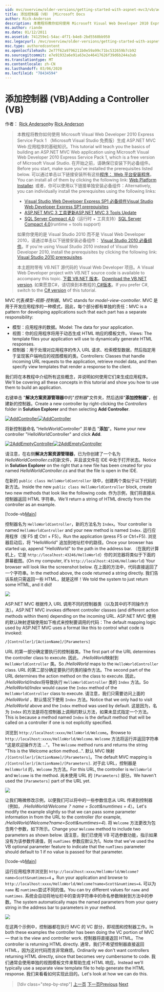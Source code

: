 ```yaml
---
uid: mvc/overview/older-versions/getting-started-with-aspnet-mvc3/vb/adding-a-controller
title: 添加控制器（VB） |Microsoft Docs
author: Rick-Anderson
description: 本教程将教你如何使用 Microsoft Visual Web Developer 2010 Express Service Pack 1 构建 ASP.NET MVC Web 应用程序的基础知识 。
ms.author: riande
ms.date: 01/12/2011
ms.assetid: 741259e1-54ac-4f71-b4e8-2bd5560bb950
msc.legacyurl: /mvc/overview/older-versions/getting-started-with-aspnet-mvc3/vb/adding-a-controller
msc.type: authoredcontent
ms.openlocfilehash: 2e77f62a9796211b0e59a99c71bc532659b7cb92
ms.sourcegitcommit: e7e91932a6e91a63e2e46417626f39d6b244a3ab
ms.translationtype: MT
ms.contentlocale: zh-CN
ms.lasthandoff: 03/06/2020
ms.locfileid: "78434594"
---
```

# <a name="adding-a-controller-vb"></a><span data-ttu-id="77fd0-103">添加控制器 (VB)</span><span class="sxs-lookup"><span data-stu-id="77fd0-103">Adding a Controller (VB)</span></span>

<span data-ttu-id="77fd0-104">作者： [Rick Anderson](https://twitter.com/RickAndMSFT)</span><span class="sxs-lookup"><span data-stu-id="77fd0-104">by [Rick Anderson](https://twitter.com/RickAndMSFT)</span></span>

> <span data-ttu-id="77fd0-105">本教程将教你如何使用 Microsoft Visual Web Developer 2010 Express Service Pack 1 （Microsoft Visual Studio 免费版）生成 ASP.NET MVC Web 应用程序的基础知识。</span><span class="sxs-lookup"><span data-stu-id="77fd0-105">This tutorial will teach you the basics of building an ASP.NET MVC Web application using Microsoft Visual Web Developer 2010 Express Service Pack 1, which is a free version of Microsoft Visual Studio.</span></span> <span data-ttu-id="77fd0-106">在开始之前，请确保已安装下列必备组件。</span><span class="sxs-lookup"><span data-stu-id="77fd0-106">Before you start, make sure you've installed the prerequisites listed below.</span></span> <span data-ttu-id="77fd0-107">可以通过单击以下链接安装所有这些[程序： Web 平台安装程序](https://www.microsoft.com/web/gallery/install.aspx?appid=VWD2010SP1Pack)。</span><span class="sxs-lookup"><span data-stu-id="77fd0-107">You can install all of them by clicking the following link: [Web Platform Installer](https://www.microsoft.com/web/gallery/install.aspx?appid=VWD2010SP1Pack).</span></span> <span data-ttu-id="77fd0-108">或者，你可以使用以下链接单独安装必备组件：</span><span class="sxs-lookup"><span data-stu-id="77fd0-108">Alternatively, you can individually install the prerequisites using the following links:</span></span>
> 
> - [<span data-ttu-id="77fd0-109">Visual Studio Web Developer Express SP1 必备组件</span><span class="sxs-lookup"><span data-stu-id="77fd0-109">Visual Studio Web Developer Express SP1 prerequisites</span></span>](https://www.microsoft.com/web/gallery/install.aspx?appid=VWD2010SP1Pack)
> - [<span data-ttu-id="77fd0-110">ASP.NET MVC 3 工具更新</span><span class="sxs-lookup"><span data-stu-id="77fd0-110">ASP.NET MVC 3 Tools Update</span></span>](https://www.microsoft.com/web/gallery/install.aspx?appsxml=&amp;appid=MVC3)
> - <span data-ttu-id="77fd0-111">[SQL Server Compact 4.0](https://www.microsoft.com/web/gallery/install.aspx?appid=SQLCE;SQLCEVSTools_4_0)（运行时 + 工具支持）</span><span class="sxs-lookup"><span data-stu-id="77fd0-111">[SQL Server Compact 4.0](https://www.microsoft.com/web/gallery/install.aspx?appid=SQLCE;SQLCEVSTools_4_0)(runtime + tools support)</span></span>
> 
> <span data-ttu-id="77fd0-112">如果你使用的是 Visual Studio 2010 而不是 Visual Web Developer 2010，请通过单击以下链接安装必备组件： [Visual Studio 2010 必备组件](https://www.microsoft.com/web/gallery/install.aspx?appsxml=&amp;appid=VS2010SP1Pack)。</span><span class="sxs-lookup"><span data-stu-id="77fd0-112">If you're using Visual Studio 2010 instead of Visual Web Developer 2010, install the prerequisites by clicking the following link: [Visual Studio 2010 prerequisites](https://www.microsoft.com/web/gallery/install.aspx?appsxml=&amp;appid=VS2010SP1Pack).</span></span>
> 
> <span data-ttu-id="77fd0-113">本主题附带有 VB.NET 源代码的 Visual Web Developer 项目。</span><span class="sxs-lookup"><span data-stu-id="77fd0-113">A Visual Web Developer project with VB.NET source code is available to accompany this topic.</span></span> <span data-ttu-id="77fd0-114">[下载 VB.NET 版本](https://code.msdn.microsoft.com/Introduction-to-MVC-3-10d1b098)。</span><span class="sxs-lookup"><span data-stu-id="77fd0-114">[Download the VB.NET version](https://code.msdn.microsoft.com/Introduction-to-MVC-3-10d1b098).</span></span> <span data-ttu-id="77fd0-115">如果愿意C#，请切换到本教程的[ C#版本](../cs/adding-a-controller.md)。</span><span class="sxs-lookup"><span data-stu-id="77fd0-115">If you prefer C#, switch to the [C# version](../cs/adding-a-controller.md) of this tutorial.</span></span>

<span data-ttu-id="77fd0-116">MVC 代表*模型-视图-控制器*。</span><span class="sxs-lookup"><span data-stu-id="77fd0-116">MVC stands for *model-view-controller*.</span></span> <span data-ttu-id="77fd0-117">MVC 是用于开发应用程序的一种模式，因此，每个部分都有单独的责任：</span><span class="sxs-lookup"><span data-stu-id="77fd0-117">MVC is a pattern for developing applications such that each part has a separate responsibility:</span></span>

- <span data-ttu-id="77fd0-118">模型：应用程序的数据。</span><span class="sxs-lookup"><span data-stu-id="77fd0-118">Model: The data for your application.</span></span>
- <span data-ttu-id="77fd0-119">视图：你的应用程序将用于动态生成 HTML 响应的模板文件。</span><span class="sxs-lookup"><span data-stu-id="77fd0-119">Views: The template files your application will use to dynamically generate HTML responses.</span></span>
- <span data-ttu-id="77fd0-120">控制器：用于处理对应用程序的传入 URL 请求、检索模型数据，然后指定用于呈现客户端响应的视图模板的类。</span><span class="sxs-lookup"><span data-stu-id="77fd0-120">Controllers: Classes that handle incoming URL requests to the application, retrieve model data, and then specify view templates that render a response to the client.</span></span>

<span data-ttu-id="77fd0-121">我们将在本教程中介绍所有这些概念，并说明如何使用它们来生成应用程序。</span><span class="sxs-lookup"><span data-stu-id="77fd0-121">We'll be covering all these concepts in this tutorial and show you how to use them to build an application.</span></span>

<span data-ttu-id="77fd0-122">右键单击 "**解决方案资源管理器**中的"*控制器*"文件夹，然后选择"**添加控制器**"，创建新的控制器。</span><span class="sxs-lookup"><span data-stu-id="77fd0-122">Create a new controller by right-clicking the *Controllers* folder in **Solution Explorer** and then selecting **Add Controller**.</span></span>

<span data-ttu-id="77fd0-123">[![AddController](adding-a-controller/_static/image2.png "AddController")](adding-a-controller/_static/image1.png)</span><span class="sxs-lookup"><span data-stu-id="77fd0-123">[![AddController](adding-a-controller/_static/image2.png "AddController")](adding-a-controller/_static/image1.png)</span></span>

<span data-ttu-id="77fd0-124">将新控制器命名 &quot;HelloWorldController&quot; 并单击 "**添加**"。</span><span class="sxs-lookup"><span data-stu-id="77fd0-124">Name your new controller &quot;HelloWorldController&quot; and click **Add**.</span></span>

<span data-ttu-id="77fd0-125">[![2AddEmptyController](adding-a-controller/_static/image4.png "2AddEmptyController")](adding-a-controller/_static/image3.png)</span><span class="sxs-lookup"><span data-stu-id="77fd0-125">[![2AddEmptyController](adding-a-controller/_static/image4.png "2AddEmptyController")](adding-a-controller/_static/image3.png)</span></span>

<span data-ttu-id="77fd0-126">请注意，在右侧**解决方案资源管理器**，已为你创建了一个名为*HelloWorldController.cs*的新文件，并且该文件在 IDE 中处于打开状态。</span><span class="sxs-lookup"><span data-stu-id="77fd0-126">Notice in **Solution Explorer** on the right that a new file has been created for you named *HelloWorldController.cs* and that the file is open in the IDE.</span></span>

<span data-ttu-id="77fd0-127">在新的 `public class HelloWorldController` 块中，创建两个类似于以下代码的新方法。</span><span class="sxs-lookup"><span data-stu-id="77fd0-127">Inside the new `public class HelloWorldController` block, create two new methods that look like the following code.</span></span> <span data-ttu-id="77fd0-128">作为示例，我们将直接从控制器返回 HTML 字符串。</span><span class="sxs-lookup"><span data-stu-id="77fd0-128">We'll return a string of HTML directly from the controller as an example.</span></span>

[!code-vb[Main](adding-a-controller/samples/sample1.vb)]

<span data-ttu-id="77fd0-129">控制器名为 `HelloWorldController`，新的方法名为 `Index`。</span><span class="sxs-lookup"><span data-stu-id="77fd0-129">Your controller is named `HelloWorldController` and your new method is named `Index`.</span></span> <span data-ttu-id="77fd0-130">运行应用程序（按 F5 或 Ctrl + F5）。</span><span class="sxs-lookup"><span data-stu-id="77fd0-130">Run the application (press F5 or Ctrl+F5).</span></span> <span data-ttu-id="77fd0-131">浏览器启动后，将 &quot;HelloWorld&quot; 追加到地址栏中的路径。</span><span class="sxs-lookup"><span data-stu-id="77fd0-131">Once your browser has started up, append &quot;HelloWorld&quot; to the path in the address bar.</span></span> <span data-ttu-id="77fd0-132">（在我的计算机上，它是 `http://localhost:43246/HelloWorld`）你的浏览器将类似于下面的屏幕截图。</span><span class="sxs-lookup"><span data-stu-id="77fd0-132">(On my computer, it's `http://localhost:43246/HelloWorld`) Your browser will look like the screenshot below.</span></span> <span data-ttu-id="77fd0-133">在上面的方法中，代码直接返回了一个字符串。</span><span class="sxs-lookup"><span data-stu-id="77fd0-133">In the method above, the code returned a string directly.</span></span> <span data-ttu-id="77fd0-134">我们告诉系统只需返回一些 HTML，就是这样！</span><span class="sxs-lookup"><span data-stu-id="77fd0-134">We told the system to just return some HTML, and it did!</span></span>

![](adding-a-controller/_static/image5.png)

<span data-ttu-id="77fd0-135">ASP.NET MVC 根据传入 URL 调用不同的控制器类（以及其中的不同操作方法）。</span><span class="sxs-lookup"><span data-stu-id="77fd0-135">ASP.NET MVC invokes different controller classes (and different action methods within them) depending on the incoming URL.</span></span> <span data-ttu-id="77fd0-136">ASP.NET MVC 使用的默认映射逻辑使用如下格式来控制要调用的代码：</span><span class="sxs-lookup"><span data-stu-id="77fd0-136">The default mapping logic used by ASP.NET MVC uses a format like this to control what code is invoked:</span></span>

`/[Controller]/[ActionName]/[Parameters]`

<span data-ttu-id="77fd0-137">URL 的第一部分确定要执行的控制器类。</span><span class="sxs-lookup"><span data-stu-id="77fd0-137">The first part of the URL determines the controller class to execute.</span></span> <span data-ttu-id="77fd0-138">因此， */HelloWorld*映射到 `HelloWorldController` 类。</span><span class="sxs-lookup"><span data-stu-id="77fd0-138">So */HelloWorld* maps to the `HelloWorldController` class.</span></span> <span data-ttu-id="77fd0-139">URL 的第二部分确定要执行的类的操作方法。</span><span class="sxs-lookup"><span data-stu-id="77fd0-139">The second part of the URL determines the action method on the class to execute.</span></span> <span data-ttu-id="77fd0-140">因此， */HelloWorld/Index*将导致执行 `HelloWorldController` 类的 `Index` 方法。</span><span class="sxs-lookup"><span data-stu-id="77fd0-140">So */HelloWorld/Index* would cause the `Index` method of the `HelloWorldController` class to execute.</span></span> <span data-ttu-id="77fd0-141">请注意，我们只需要访问上面的 */HelloWorld* ，默认情况下使用 `Index` 方法。</span><span class="sxs-lookup"><span data-stu-id="77fd0-141">Notice that we only had to visit */HelloWorld* above and the `Index` method was used by default.</span></span> <span data-ttu-id="77fd0-142">这是因为，名为 `Index` 的方法是将在控制器上调用的默认方法，如果未显式指定一个方法。</span><span class="sxs-lookup"><span data-stu-id="77fd0-142">This is because a method named `Index` is the default method that will be called on a controller if one is not explicitly specified.</span></span>

<span data-ttu-id="77fd0-143">浏览到 `http://localhost:xxxx/HelloWorld/Welcome`。</span><span class="sxs-lookup"><span data-stu-id="77fd0-143">Browse to `http://localhost:xxxx/HelloWorld/Welcome`.</span></span> <span data-ttu-id="77fd0-144">`Welcome` 方法将运行并返回字符串 &quot;这是欢迎操作方法 ...&quot;。</span><span class="sxs-lookup"><span data-stu-id="77fd0-144">The `Welcome` method runs and returns the string &quot;This is the Welcome action method...&quot;.</span></span> <span data-ttu-id="77fd0-145">默认 MVC 映射 `/[Controller]/[ActionName]/[Parameters]`。</span><span class="sxs-lookup"><span data-stu-id="77fd0-145">The default MVC mapping is `/[Controller]/[ActionName]/[Parameters]`.</span></span> <span data-ttu-id="77fd0-146">对于此 URL，控制器是 `HelloWorld` 的，`Welcome` 为方法。</span><span class="sxs-lookup"><span data-stu-id="77fd0-146">For this URL, the controller is `HelloWorld` and `Welcome` is the method.</span></span> <span data-ttu-id="77fd0-147">尚未使用 URL 的 `[Parameters]` 部分。</span><span class="sxs-lookup"><span data-stu-id="77fd0-147">We haven't used the `[Parameters]` part of the URL yet.</span></span>

![](adding-a-controller/_static/image6.png)

<span data-ttu-id="77fd0-148">让我们略微修改示例，以便我们可以将中的一些参数信息从 URL 传递到控制器（例如， */HelloWorld/Welcome？ name = Scott&amp;numtimes = 4*）。</span><span class="sxs-lookup"><span data-stu-id="77fd0-148">Let's modify the example slightly so that we can pass some parameter information in from the URL to the controller (for example, */HelloWorld/Welcome?name=Scott&amp;numtimes=4*).</span></span> <span data-ttu-id="77fd0-149">将 `Welcome` 方法更改为包含两个参数，如下所示。</span><span class="sxs-lookup"><span data-stu-id="77fd0-149">Change your `Welcome` method to include two parameters as shown below.</span></span> <span data-ttu-id="77fd0-150">请注意，我们已使用 VB 可选参数功能，指示如果没有为该参数传递值，则 `numTimes` 参数应默认为1。</span><span class="sxs-lookup"><span data-stu-id="77fd0-150">Note that we've used the VB optional parameter feature to indicate that the `numTimes` parameter should default to 1 if no value is passed for that parameter.</span></span>

[!code-vb[Main](adding-a-controller/samples/sample2.vb)]

<span data-ttu-id="77fd0-151">运行应用程序并浏览到 `http://localhost:xxxx/HelloWorld/Welcome?name=Scott&numtimes=4` **。**</span><span class="sxs-lookup"><span data-stu-id="77fd0-151">Run your application and browse to `http://localhost:xxxx/HelloWorld/Welcome?name=Scott&numtimes=4`**.**</span></span> <span data-ttu-id="77fd0-152">可以为 `name` 和 `numtimes`尝试不同的值。</span><span class="sxs-lookup"><span data-stu-id="77fd0-152">You can try different values for `name` and `numtimes`.</span></span> <span data-ttu-id="77fd0-153">系统会自动将地址栏中的查询字符串中的命名参数映射到方法中的参数。</span><span class="sxs-lookup"><span data-stu-id="77fd0-153">The system automatically maps the named parameters from your query string in the address bar to parameters in your method.</span></span>

![](adding-a-controller/_static/image7.png)

<span data-ttu-id="77fd0-154">在这两个示例中，控制器都在执行 MVC 的 VC 部分，即视图和控制器工作。</span><span class="sxs-lookup"><span data-stu-id="77fd0-154">In both these examples the controller has been doing the VC portion of MVC — that is the view and controller work.</span></span> <span data-ttu-id="77fd0-155">控制器将直接返回 HTML。</span><span class="sxs-lookup"><span data-stu-id="77fd0-155">The controller is returning HTML directly.</span></span> <span data-ttu-id="77fd0-156">通常，我们不希望控制器直接返回 HTML，因为这对代码而言非常麻烦。</span><span class="sxs-lookup"><span data-stu-id="77fd0-156">Ordinarily we don't want controllers returning HTML directly, since that becomes very cumbersome to code.</span></span> <span data-ttu-id="77fd0-157">我们通常会使用单独的视图模板文件来帮助生成 HTML 响应。</span><span class="sxs-lookup"><span data-stu-id="77fd0-157">Instead we'll typically use a separate view template file to help generate the HTML response.</span></span> <span data-ttu-id="77fd0-158">我们来看看如何实现此目的。</span><span class="sxs-lookup"><span data-stu-id="77fd0-158">Let's look at how we can do this.</span></span>

> [!div class="step-by-step"]
> <span data-ttu-id="77fd0-159">[上一页](intro-to-aspnet-mvc-3.md)
> [下一页](adding-a-view.md)</span><span class="sxs-lookup"><span data-stu-id="77fd0-159">[Previous](intro-to-aspnet-mvc-3.md)
[Next](adding-a-view.md)</span></span>
